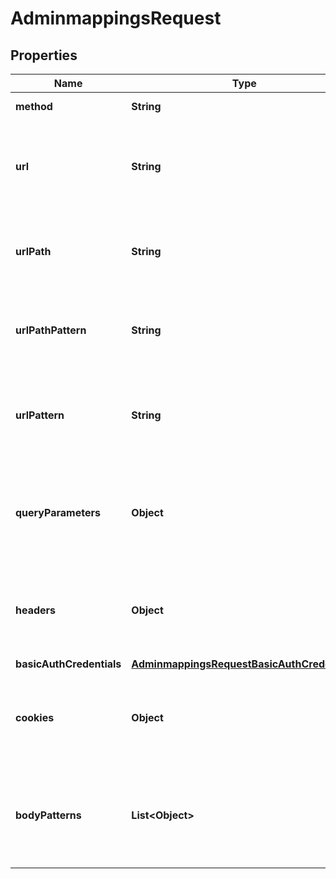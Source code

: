 # AdminmappingsRequest

## Properties
Name | Type | Description | Notes
------------ | ------------- | ------------- | -------------
**method** | **String** | The HTTP request method e.g. GET |  [optional]
**url** | **String** | The path and query to match exactly against. Only one of url, urlPattern, urlPath or urlPathPattern may be specified. |  [optional]
**urlPath** | **String** | The path to match exactly against. Only one of url, urlPattern, urlPath or urlPathPattern may be specified. |  [optional]
**urlPathPattern** | **String** | The path regex to match against. Only one of url, urlPattern, urlPath or urlPathPattern may be specified. |  [optional]
**urlPattern** | **String** | The path and query regex to match against. Only one of url, urlPattern, urlPath or urlPathPattern may be specified. |  [optional]
**queryParameters** | **Object** | Query parameter patterns to match against in the &lt;key&gt;: { \&quot;&lt;predicate&gt;\&quot;: \&quot;&lt;value&gt;\&quot; } form |  [optional]
**headers** | **Object** | Header patterns to match against in the &lt;key&gt;: { \&quot;&lt;predicate&gt;\&quot;: \&quot;&lt;value&gt;\&quot; } form |  [optional]
**basicAuthCredentials** | [**AdminmappingsRequestBasicAuthCredentials**](AdminmappingsRequestBasicAuthCredentials.md) |  |  [optional]
**cookies** | **Object** | Cookie patterns to match against in the &lt;key&gt;: { \&quot;&lt;predicate&gt;\&quot;: \&quot;&lt;value&gt;\&quot; } form |  [optional]
**bodyPatterns** | **List&lt;Object&gt;** | Request body patterns to match against in the &lt;key&gt;: { \&quot;&lt;predicate&gt;\&quot;: \&quot;&lt;value&gt;\&quot; } form |  [optional]
